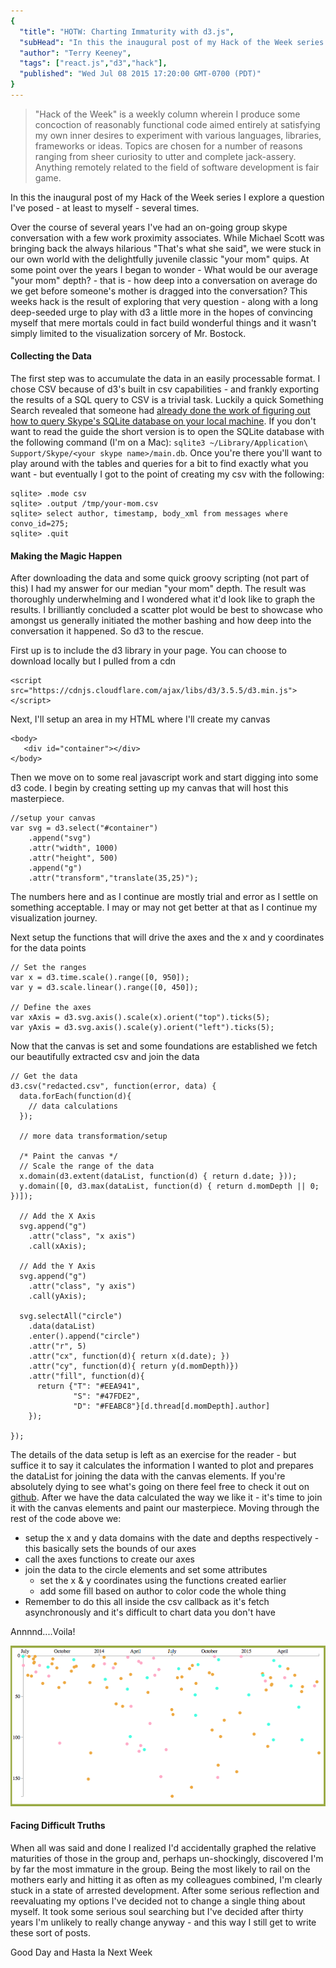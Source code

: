 ```yaml
---
{
  "title": "HOTW: Charting Immaturity with d3.js",
  "subHead": "In this the inaugural post of my Hack of the Week series I explore a question I've posed - at least to myself - several times.",
  "author": "Terry Keeney",
  "tags": ["react.js","d3","hack"],
  "published": "Wed Jul 08 2015 17:20:00 GMT-0700 (PDT)"
}
---
```

 > "Hack of the Week" is a weekly column wherein I produce some concoction of reasonably functional code aimed entirely at satisfying my own inner desires to experiment with various languages, libraries, frameworks or ideas. Topics are chosen for a number of reasons ranging from sheer curiosity to utter and complete jack-assery. Anything remotely related to the field of software development is fair game.

In this the inaugural post of my Hack of the Week series I explore a question I've posed - at least to myself - several times. 

Over the course of several years I've had an on-going group skype conversation with a few work proximity associates.  While Michael Scott was bringing back the always hilarious "That's what she said", we were stuck in our own world with the delightfully juvenile classic "your mom" quips.  At some point over the years I began to wonder - What would be our average "your mom" depth? - that is - how deep into a conversation on average do we get before someone's mother is dragged into the conversation?  This weeks hack is the result of exploring that very question - along with a long deep-seeded urge to play with d3 a little more in the hopes of convincing myself that mere mortals could in fact build wonderful things and it wasn't simply limited to the visualization sorcery of Mr. Bostock.

#### Collecting the Data
The first step was to accumulate the data in an easily processable format.  I chose CSV because of d3's built in csv capabilities - and frankly exporting the results of a SQL query to CSV is a trivial task.  Luckily a quick Something Search revealed that someone had [already done the work of figuring out how to query Skype's SQLite database on your local machine](http://www.huesler-informatik.ch/2014/08/29/exporting-skype-conversations-on-osx/).  If you don't want to read the guide the short version is to open the SQLite database with the following command (I'm on a Mac): 
`sqlite3 ~/Library/Application\ Support/Skype/<your skype name>/main.db`.  Once you're there you'll want to play around with the tables and queries for a bit to find exactly what you want - but eventually I got to the point of creating my csv with the following:  

```
sqlite> .mode csv  
sqlite> .output /tmp/your-mom.csv  
sqlite> select author, timestamp, body_xml from messages where convo_id=275;   
sqlite> .quit
```

#### Making the Magic Happen
After downloading the data and some quick groovy scripting (not part of this) I had my answer for our median "your mom" depth.  The result was thoroughly underwhelming and I wondered what it'd look like to graph the results. I brilliantly concluded a scatter plot would be best to showcase who amongst us generally initiated the mother bashing and how deep into the conversation it happened.  So d3 to the rescue.

First up is to include the d3 library in your page.  You can choose to download locally but I pulled from a cdn
```language-html
<script src="https://cdnjs.cloudflare.com/ajax/libs/d3/3.5.5/d3.min.js"></script>
```

Next, I'll setup an area in my HTML where I'll create my canvas

```language-html
<body>
   <div id="container"></div>
</body>
```

Then we move on to some real javascript work and start digging into some d3 code.  I begin by creating setting up my canvas that will host this masterpiece.

```language-javascript
//setup your canvas
var svg = d3.select("#container")
    .append("svg")
    .attr("width", 1000)
    .attr("height", 500)
    .append("g")
    .attr("transform","translate(35,25)");
```

The numbers here and as I continue are mostly trial and error as I settle on something acceptable.  I may or may not get better at that as I continue my visualization journey.  

Next setup the functions that will drive the axes and the x and y coordinates for the data points

```language-javascript
// Set the ranges
var x = d3.time.scale().range([0, 950]);
var y = d3.scale.linear().range([0, 450]);
	 
// Define the axes
var xAxis = d3.svg.axis().scale(x).orient("top").ticks(5);
var yAxis = d3.svg.axis().scale(y).orient("left").ticks(5);
```

Now that the canvas is set and some foundations are established we fetch our beautifully extracted csv and join the data 

```language-javascript
// Get the data
d3.csv("redacted.csv", function(error, data) {
  data.forEach(function(d){
    // data calculations
  });

  // more data transformation/setup

  /* Paint the canvas */
  // Scale the range of the data
  x.domain(d3.extent(dataList, function(d) { return d.date; }));
  y.domain([0, d3.max(dataList, function(d) { return d.momDepth || 0; })]);

  // Add the X Axis
  svg.append("g")		
    .attr("class", "x axis")
    .call(xAxis);

  // Add the Y Axis
  svg.append("g")		
    .attr("class", "y axis")
    .call(yAxis);

  svg.selectAll("circle")
    .data(dataList)
    .enter().append("circle")
    .attr("r", 5)
    .attr("cx", function(d){ return x(d.date); })
    .attr("cy", function(d){ return y(d.momDepth)})
    .attr("fill", function(d){ 
      return {"T": "#EEA941",
              "S": "#47FDE2",
              "D": "#FEABC8"}[d.thread[d.momDepth].author] 
    });

});
```

The details of the data setup is left as an exercise for the reader - but suffice it to say it calculates the information I wanted to plot and prepares the dataList for joining the data with the canvas elements. If you're absolutely dying to see what's going on there feel free to check it out on [github](https://github.com/terrylk2/WeeklyHacks/tree/master/20150707-d3-skype).  After we have the data calculated the way we like it - it's time to join it with the canvas elements and paint our masterpiece.
Moving through the rest of the code above we:

* setup the x and y data domains with the date and depths respectively - this basically sets the bounds of our axes
* call the axes functions to create our axes
* join the data to the circle elements and set some attributes
  * set the x & y coordinates using the functions created earlier
  * add some fill based on author to color code the whole thing
* Remember to do this all inside the csv callback as it's fetch asynchronously and it's difficult to chart data you don't have

Annnnd....Voila!

![](/images/maturity.png)

#### Facing Difficult Truths

When all was said and done I realized I'd accidentally graphed the relative maturities of those in the group and, perhaps un-shockingly, discovered I'm by far the most immature in the group.  Being the most likely to rail on the mothers early and hitting it as often as my colleagues combined, I'm clearly stuck in a state of arrested development.  After some serious reflection and reevaluating my options I've decided not to change a single thing about myself.  It took some serious soul searching but I've decided after thirty years I'm unlikely to really change anyway - and this way I still get to write these sort of posts.

Good Day and Hasta la Next Week
